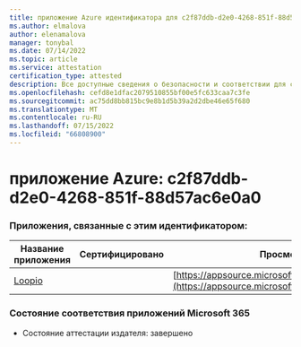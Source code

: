 ```yaml
---
title: приложение Azure идентификатора для c2f87ddb-d2e0-4268-851f-88d57ac6e0a0
ms.author: elmalova
author: elenamalova
manager: tonybal
ms.date: 07/14/2022
ms.topic: article
ms.service: attestation
certification_type: attested
description: Все доступные сведения о безопасности и соответствии для c2f87ddb-d2e0-4268-851f-88d57ac6e0a0.
ms.openlocfilehash: cefd8e1dfac2079510855bf00e5fc633caa7c3fe
ms.sourcegitcommit: ac75dd8bb815bc9e8b1d5b39a2d2dbe46e65f680
ms.translationtype: MT
ms.contentlocale: ru-RU
ms.lasthandoff: 07/15/2022
ms.locfileid: "66808900"
---
```

# <a name="azure-app-id-c2f87ddb-d2e0-4268-851f-88d57ac6e0a0"></a>приложение Azure: c2f87ddb-d2e0-4268-851f-88d57ac6e0a0


### <a name="apps-associated-with-this-id"></a>Приложения, связанные с этим идентификатором:
| **Название приложения** | **Сертифицировано** | **Просмотр в AppSource** |
|--------------|---------------|-----------------------|
| [Loopio](../forward/WA200004103.md) |  | [https://appsource.microsoft.com/product/office/WA200004103](https://appsource.microsoft.com/product/office/WA200004103) |

### <a name="microsoft-365-app-compliance-status"></a>Состояние соответствия приложений Microsoft 365
- Состояние аттестации издателя: завершено
